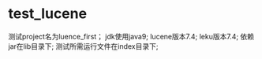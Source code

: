 # test_lucene
测试project名为luence_first；
jdk使用java9;
lucene版本7.4;
leku版本7.4;
依赖jar在lib目录下;
测试所需运行文件在index目录下;
